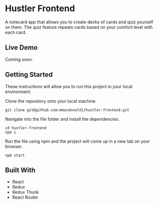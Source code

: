 # Hustler Frontend
A notecard app that allows you to create decks of cards and quiz yourself on them. The quiz feature repeats cards based on your comfort level with each card.

## Live Demo
Coming soon.

## Getting Started

These instructions will allow you to run this project in your local environment.

Clone the repository onto your local machine.

```
git clone git@github.com:mmacdonald1/hustler-frontend.git
```
Navigate into the file folder and install the dependencies.

```
cd hustler-frontend
npm i
```
Run the file using npm and the project will come up in a new tab on your browser.

```
npm start
```
## Built With
  * React
  * Redux
  * Redux Thunk
  * React Router
  

